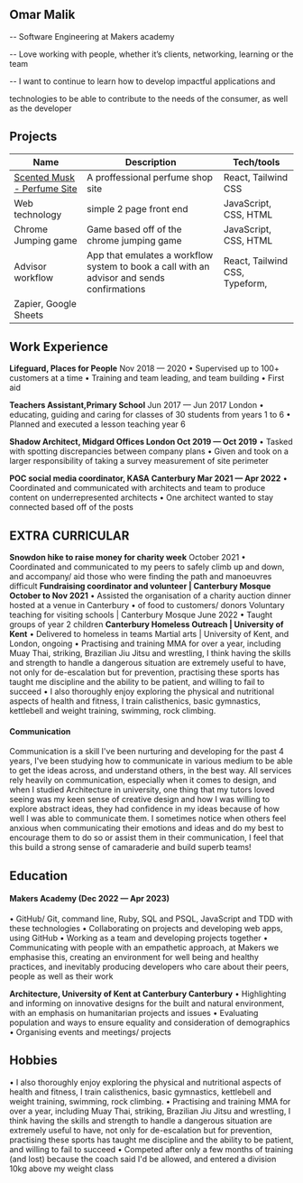 ## Omar Malik

-- Software Engineering at Makers academy

-- Love working with people, whether it’s clients, networking, learning or the team

-- I want to continue to learn how to develop impactful applications and

technologies to be able to contribute to the needs of the consumer, as well as the developer

## Projects

| Name                         | Description       | Tech/tools        |
| ---------------------------- | ----------------- | ----------------- |
| [Scented Musk - Perfume Site]( https://scented-musk.vercel.app)  | A proffessional perfume shop site | React, Tailwind CSS |
| Web technology               | simple 2 page front end | JavaScript, CSS, HTML |
| Chrome Jumping game          | Game based off of the chrome jumping game | JavaScript, CSS, HTML |
| Advisor workflow             | App that emulates a workflow system to book a call with an advisor and sends confirmations | React, Tailwind CSS, Typeform,
| Zapier, Google Sheets|


## Work Experience

 **Lifeguard, Places for People**
Nov 2018 — 2020
• Supervised up to 100+ customers at a time
• Training and team leading, and team building
• First aid

 **Teachers Assistant,Primary School**
Jun 2017 — Jun 2017
London
• educating, guiding and caring for classes of 30 students from years 1 to 6
• Planned and executed a lesson teaching year 6

 **Shadow Architect, Midgard Offices London Oct 2019 — Oct 2019**
• Tasked with spotting discrepancies between company plans
• Given and took on a larger responsibility of taking a survey measurement of site
perimeter


 **POC social media coordinator, KASA Canterbury Mar 2021 — Apr 2022**
• Coordinated and communicated with architects and team to produce content on
underrepresented architects
• One architect wanted to stay connected based off of the posts


## EXTRA CURRICULAR
 **Snowdon hike to raise money for charity week**
October 2021
• Coordinated and communicated to my peers to safely climb up and down, and accompany/ aid those who were finding the path and manoeuvres difficult
**Fundraising coordinator and volunteer | Canterbury Mosque October to Nov 2021**
• Assisted the organisation of a charity auction dinner hosted at a venue in Canterbury
• of food to customers/ donors
Voluntary teaching for visiting schools | Canterbury Mosque June 2022
• Taught groups of year 2 children
**Canterbury Homeless Outreach | University of Kent**
• Delivered to homeless in teams
Martial arts | University of Kent, and London, ongoing
• Practising and training MMA for over a year, including Muay Thai, striking,
Brazilian Jiu Jitsu and wrestling, I think having the skills and strength to handle a dangerous situation are extremely useful to have, not only for de-escalation but for prevention, practising these sports has taught me discipline and the ability to be patient, and willing to fail to succeed
• I also thoroughly enjoy exploring the physical and nutritional aspects of health and fitness, I train calisthenics, basic gymnastics, kettlebell and weight training, swimming, rock climbing.

#### Communication
Communication is a skill I've been nurturing and developing for the past 4 years, I've been studying how to communicate in various medium to be able to get the ideas across, and understand others, in the best way. All services rely heavily on communication, especially when it comes to design, and when I studied Architecture in university, one thing that my tutors loved seeing was my keen sense of creative design and how I was willing to explore abstract ideas, they had confidence in my ideas because of how well I was able to communicate them. I sometimes notice when others feel anxious when communicating their emotions and ideas and do my best to encourage them to do so or assist them in their communication, I feel that this build a strong sense of camaraderie and build superb teams!


## Education

#### Makers Academy (Dec 2022 — Apr 2023)
• GitHub/ Git, command line, Ruby, SQL and PSQL, JavaScript and TDD with these technologies
• Collaborating on projects and developing web apps, using GitHub
• Working as a team and developing projects together
• Communicating with people with an empathetic approach, at Makers we
emphasise this, creating an environment for well being and healthy practices, and inevitably producing developers who care about their peers, people as well as their work

 **Architecture, University of Kent at Canterbury Canterbury**
• Highlighting and informing on innovative designs for the built and natural
environment, with an emphasis on humanitarian projects and issues
• Evaluating population and ways to ensure equality and consideration of
demographics
• Organising events and meetings/ projects


## Hobbies

• I also thoroughly enjoy exploring the physical and nutritional aspects of health and
fitness, I train calisthenics, basic gymnastics, kettlebell and weight training,
swimming, rock climbing.
• Practising and training MMA for over a year, including Muay Thai, striking,
Brazilian Jiu Jitsu and wrestling, I think having the skills and strength to handle a dangerous situation are extremely useful to have, not only for de-escalation but for prevention, practising these sports has taught me discipline and the ability to be patient, and willing to fail to succeed
• Competed after only a few months of training (and lost) because the coach said I'd be allowed, and entered a division 10kg above my weight class
